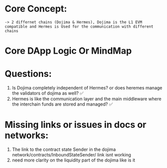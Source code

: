 # Core Concept:
    -> 2 differnet chains (Dojima & Hermes), Dojima is the L1 EVM compatible and Hermes is Used for the communication with different chains 



# Core DApp Logic Or MindMap




# Questions:
1) Is Dojima completely independent of Hermes? or does heremes manage the validators of dojima as well? ✅
2) Hermes is like the communication layer and the main middleware where the interchain funds are stored and managed? ✅



# Missing links or issues in docs or networks:
1) The link to the contract state Sender in the dojima network/contracts/InboundStateSender/ link isnt working 
2) need more clarity on the liquidity part of the dojima like is it 


